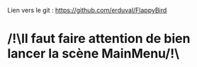 Lien vers le git : https://github.com/erduval/FlappyBird

# /!\Il faut faire attention de bien lancer la scène MainMenu/!\
